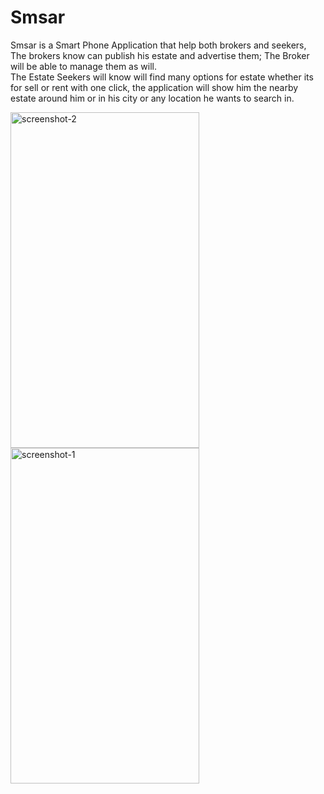 # Smsar
<p>Smsar is a Smart Phone Application that help both brokers and seekers,<br>
The brokers know can publish his estate and advertise them; The Broker will be able to manage them as will.<br>
The Estate Seekers will know will find many options for estate whether its for sell or rent with one click, the application will show him the nearby estate around him or in his city or any location he wants to search in.<br>
</p>

<a href="https://ibb.co/m0KgX9N"><img src="https://i.ibb.co/nBytn7P/Webp-net-resizeimage.jpg" width="302" height="537" align="middle" alt="screenshot-2" border="0"></a>
<a href="https://ibb.co/qnGGWGv"><img src="https://i.ibb.co/b3hh2hk/Webp-net-resizeimage-1.jpg" width="302" height="537" align="middle" alt="screenshot-1" border="0"></a><br />


